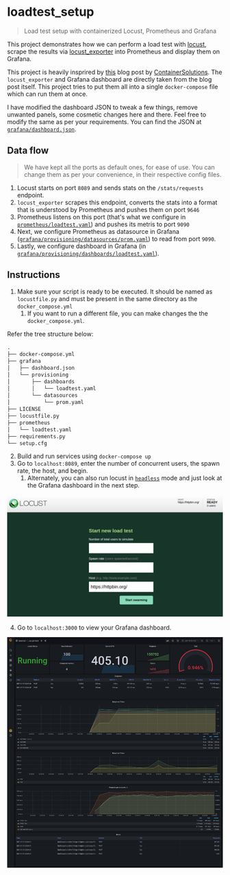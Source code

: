 # loadtest_setup
> Load test setup with containerized Locust, Prometheus and Grafana


This project demonstrates how we can perform a load test with [locust](https://locust.io/), scrape the results via [locust_exporter](https://github.com/ContainerSolutions/locust_exporter) into Prometheus and display them on Grafana.

This project is heavily insprired by [this](https://blog.container-solutions.com/how-to-move-metrics-from-locust.io-to-grafana-via-prometheus) blog post by [ContainerSolutions](https://github.com/ContainerSolutions).
The `locust_exporter` and Grafana dashboard are directly taken from the blog post itself. This project tries to put them all into a single `docker-compose` file which can run them at once.

I have modified the dashboard JSON to tweak a few things, remove unwanted panels, some cosmetic changes here and there. Feel free to modify the same as per your requirements. You can find the JSON at [`grafana/dashboard.json`](grafana/dashboard.json).

## Data flow
> We have kept all the ports as default ones, for ease of use. You can change them as per your convenience, in their respective config files.
1. Locust starts on port `8089` and sends stats on the `/stats/requests` endpoint.
2. `locust_exporter` scrapes this endpoint, converts the stats into a format that is understood by Prometheus and pushes them on port `9646`
3. Prometheus listens on this port (that's what we configure in [`prometheus/loadtest.yaml`](prometheus/loadtest.yaml)) and pushes its metris to port `9090`
4. Next, we configure Prometheus as datasource in Grafana ([`grafana/provisioning/datasources/prom.yaml`](grafana/provisioning/datasources/prom.yaml)) to read from port `9090`.
5. Lastly, we configure dashboard in Grafana (in [`grafana/provisioning/dashboards/loadtest.yaml`](grafana/provisioning/dashboards/loadtest.yaml`)).

## Instructions
1. Make sure your script is ready to be executed. It should be named as `locustfile.py` and must be present in the same directory as the `docker_compose.yml`
    1. If you want to run a different file, you can make changes the the `docker_compose.yml`.

Refer the tree structure below:
```
.
├── docker-compose.yml
├── grafana
│   ├── dashboard.json
│   └── provisioning
│       ├── dashboards
│       │   └── loadtest.yaml
│       └── datasources
│           └── prom.yaml
├── LICENSE
├── locustfile.py
├── prometheus
│   └── loadtest.yaml
├── requirements.py
└── setup.cfg
```

2. Build and run services using `docker-compose up`
3. Go to `localhost:8089`, enter the number of concurrent users, the spawn rate, the host, and begin.
    1. Alternately, you can also run locust in [`headless`](https://docs.locust.io/en/stable/running-locust-without-web-ui.html#running-locust-without-the-web-ui) mode and just look at the Grafana dashboard in the next step.

![locsut_start_page.png](images/locsut_start_page.png?raw=True "locsut_start_page")

4. Go to `localhost:3000` to view your Grafana dashboard.

![grafana_dashboard.png](images/grafana_dashboard.png?raw=True "grafana_dashboard")

